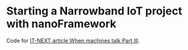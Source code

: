 # Starting a Narrowband IoT project with nanoFramework

Code for  [IT-NEXT article When machines talk Part III](#).
